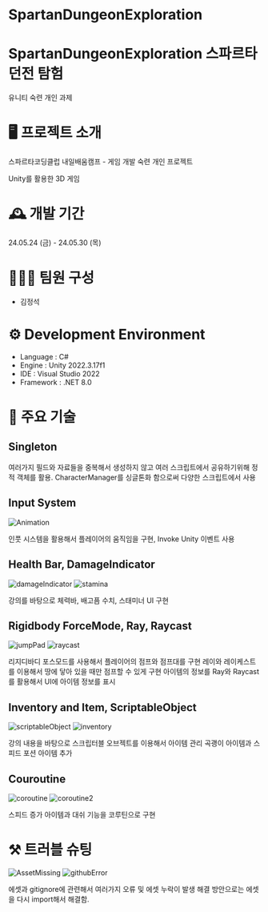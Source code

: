 # SpartanDungeonExploration
# SpartanDungeonExploration 스파르타 던전 탐험

유니티 숙련 개인 과제

# 🖥️ 프로젝트 소개

스파르타코딩클럽 내일배움캠프 - 게임 개발 숙련 개인 프로젝트

Unity를 활용한 3D 게임

# 🕰️ 개발 기간

24.05.24 (금) - 24.05.30 (목)

# 🧑‍🤝‍🧑 팀원 구성

- 김정석

# ⚙️ Development Environment

- Language : C#
- Engine : Unity 2022.3.17f1
- IDE : Visual Studio 2022
- Framework : .NET 8.0

# 📌 주요 기술

## Singleton

여러가지 필드와 자료들을 중복해서 생성하지 않고 여러 스크립트에서 공유하기위해 정적 객체를 활용.
CharacterManager를 싱글톤화 함으로써 다양한 스크립트에서 사용

## Input System

![Animation](https://github.com/RryNoel/SpartanDungeonExploration/assets/97824309/8219589c-5ee5-4b23-a008-8898e51389ff)

인풋 시스템을 활용해서 플레이어의 움직임을 구현, Invoke Unity 이벤트 사용

## Health Bar, DamageIndicator

![damageIndicator](https://github.com/RryNoel/SpartanDungeonExploration/assets/97824309/89d05865-78bb-49f9-9f05-ba6ace05ec56)
![stamina](https://github.com/RryNoel/SpartanDungeonExploration/assets/97824309/83cae187-f819-470f-bccc-7852a1de836f)

강의를 바탕으로 체력바, 배고픔 수치, 스태미너 UI 구현

## Rigidbody ForceMode, Ray, Raycast

![jumpPad](https://github.com/RryNoel/SpartanDungeonExploration/assets/97824309/9ed48903-6662-46d6-811a-d506f71c2344)
![raycast](https://github.com/RryNoel/SpartanDungeonExploration/assets/97824309/64ecc927-a81f-45bc-a9d6-9355aba441ae)


리지디바디 포스모드를 사용해서 플레이어의 점프와 점프대를 구현
레이와 레이케스트를 이용해서 땅에 닿아 있을 때만 점프할 수 있게 구현
아이템의 정보를 Ray와 Raycast를 활용해서 UI에 아이템 정보를 표시

## Inventory and Item, ScriptableObject

![scriptableObject](https://github.com/RryNoel/SpartanDungeonExploration/assets/97824309/b7a7184b-e383-4cfc-ac66-ac241c49c77c)
![inventory](https://github.com/RryNoel/SpartanDungeonExploration/assets/97824309/eab95a34-2f3d-42d8-a22a-59e3b8daa4bb)

강의 내용을 바탕으로 스크립터블 오브젝트를 이용해서 아이템 관리
곡괭이 아이템과 스피드 포션 아이템 추가

## Couroutine

![coroutine](https://github.com/RryNoel/SpartanDungeonExploration/assets/97824309/3fd2c963-d088-4d5f-86b4-59cd36e347e8)
![coroutine2](https://github.com/RryNoel/SpartanDungeonExploration/assets/97824309/c21a5a6e-e26b-482b-bfd0-0c19c39dbfce)

스피드 증가 아이템과 대쉬 기능을 코루틴으로 구현


# ⚒️ 트러블 슈팅

![AssetMissing](https://github.com/RryNoel/SpartanDungeonExploration/assets/97824309/a0495bb5-330b-4c01-b871-6db5e978b9a9)
![githubError](https://github.com/RryNoel/SpartanDungeonExploration/assets/97824309/45dee6f1-e675-4c6e-88bb-ee429eda031b)

에셋과 gitignore에 관련해서 여러가지 오류 및 에셋 누락이 발생
해결 방안으로는 에셋을 다시 import해서 해결함.
